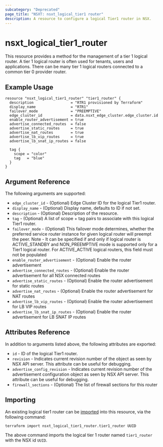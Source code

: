 ```yaml
---
subcategory: "Deprecated"
page_title: "NSXT: nsxt_logical_tier1 router"
description: A resource to configure a logical Tier1 router in NSX.
---
```


# nsxt_logical_tier1_router

This resource provides a method for the management of a tier 1 logical router. A tier 1 logical router is often used for tenants, users and applications. There can be many tier 1 logical routers connected to a common tier 0 provider router.

## Example Usage

```hcl
resource "nsxt_logical_tier1_router" "tier1_router" {
  description                 = "RTR1 provisioned by Terraform"
  display_name                = "RTR1"
  failover_mode               = "PREEMPTIVE"
  edge_cluster_id             = data.nsxt_edge_cluster.edge_cluster.id
  enable_router_advertisement = true
  advertise_connected_routes  = false
  advertise_static_routes     = true
  advertise_nat_routes        = true
  advertise_lb_vip_routes     = true
  advertise_lb_snat_ip_routes = false

  tag {
    scope = "color"
    tag   = "blue"
  }
}
```

## Argument Reference

The following arguments are supported:

* `edge_cluster_id` - (Optional) Edge Cluster ID for the logical Tier1 router.
* `display_name` - (Optional) Display name, defaults to ID if not set.
* `description` - (Optional) Description of the resource.
* `tag` - (Optional) A list of scope + tag pairs to associate with this logical Tier1 router.
* `failover_mode` - (Optional) This failover mode determines, whether the preferred service router instance for given logical router will preempt the peer. Note - It can be specified if and only if logical router is ACTIVE_STANDBY and NON_PREEMPTIVE mode is supported only for a Tier1 logical router. For ACTIVE_ACTIVE logical routers, this field must not be populated
* `enable_router_advertisement` - (Optional) Enable the router advertisement
* `advertise_connected_routes` - (Optional) Enable the router advertisement for all NSX connected routes
* `advertise_static_routes` - (Optional) Enable the router advertisement for static routes
* `advertise_nat_routes` - (Optional) Enable the router advertisement for NAT routes
* `advertise_lb_vip_routes` - (Optional) Enable the router advertisement for LB VIP routes
* `advertise_lb_snat_ip_routes` - (Optional) Enable the router advertisement for LB SNAT IP routes

## Attributes Reference

In addition to arguments listed above, the following attributes are exported:

* `id` - ID of the logical Tier1 router.
* `revision` - Indicates current revision number of the object as seen by NSX API server. This attribute can be useful for debugging.
* `advertise_config_revision` - Indicates current revision number of the advertisement configuration object as seen by NSX API server. This attribute can be useful for debugging.
* `firewall_sections` - (Optional) The list of firewall sections for this router

## Importing

An existing logical tier1 router can be [imported][docs-import] into this resource, via the following command:

[docs-import]: https://developer.hashicorp.com/terraform/cli/import

```shell
terraform import nsxt_logical_tier1_router.tier1_router UUID
```

The above command imports the logical tier 1 router named `tier1_router` with the NSX id `UUID`.
